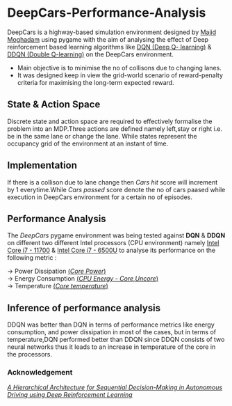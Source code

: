 # DeepCars-Performance-Analysis
DeepCars is a highway-based simulation environment designed by [Majid Moghadam](https://github.com/MajidMoghadam2006) using pygame with the aim of analysing the effect of Deep reinforcement based learning algorithms like [DQN (Deep Q- learning)](https://arxiv.org/abs/1312.5602) & [DDQN (Double Q-learning)](https://arxiv.org/abs/1509.06461) on the DeepCars environment.<br/>

- Main objective is to minimise the no of collisons due to changing lanes.<br/>
- It was designed keep in view the grid-world scenario of reward-penalty criteria for maximising the long-term expected reward.<br/>

## State & Action Space
Discrete state and action space are required to effectively formalise the problem into an MDP.Three actions are defined namely left,stay or right i.e. be in the same lane or change the lane. While states represent the occupancy grid of the environment at an instant of time.

## Implementation
If there is a collison due to lane change then *Cars hit* score will increment by 1 everytime.While *Cars passed* score denote the no of cars paased while execution in DeepCars environment for a certain no of episodes.

## Performance Analysis
The *DeepCars* pygame environment was being tested against **DQN** & **DDQN** on different two different Intel processors (CPU environment) namely [Intel Core i7 - 11700](https://ark.intel.com/content/www/us/en/ark/products/212279/intel-core-i711700-processor-16m-cache-up-to-4-90-ghz.html) & [Intel Core i7 - 6500U](https://ark.intel.com/content/www/us/en/ark/products/88194/intel-core-i76500u-processor-4m-cache-up-to-3-10-ghz.html) to analyse its performance on the following metric :

-> Power Dissipation [(*Core Power*)](https://github.com/nanley/powertop) <br/>
-> Energy Consumption [(*CPU Energy - Core,Uncore*)](https://github.com/sosy-lab/cpu-energy-meter) <br/>
-> Temperature [(*Core temperature*)](https://github.com/openhardwaremonitor) <br/>


## Inference of performance analysis
DDQN was better than DQN in terms of performance metrics like energy consumption, and power dissipation in most of the cases, but in terms of temperature,DQN performed better than DDQN since DDQN consists of two neural networks thus it leads to an increase in temperature of the core in the processors.


### Acknowledgement
[*A Hierarchical Architecture for Sequential Decision-Making in Autonomous Driving using Deep Reinforcement Learning*](https://arxiv.org/abs/1906.08464)
